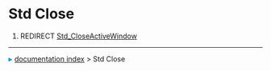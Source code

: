 # Std Close
1.  REDIRECT [Std\_CloseActiveWindow](Std_CloseActiveWindow.md)



---
![](images/Right_arrow.png) [documentation index](../README.md) > Std Close
